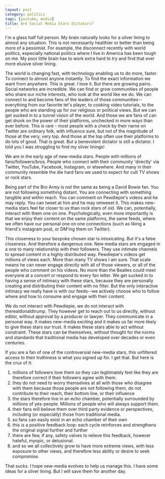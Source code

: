 ```yaml
---
layout: post
category: politics
tags: [youtube, media]
title: Are Social Media Stars Dictators?
---
```


I'm a glass half full person. My brain naturally looks for a silver lining to almost any situation. This is not necessarily healthier or better than being more of a pessimist. For example, the disconnect recently with world politics, especially national politics where I live in America has been tough on me. My poor little brain has to work extra hard to try and find that ever more elusive silver lining.

The world is changing fast, with technology enabling us to do more, faster. To connect to almost anyone instantly. To find the exact information we want from anywhere. This is great. I love it. But there are growing pains. Social networks are incredible. We can find or grow communities of people who share our niche interests, who look at the world like we do. We can connect to and become fans of the leaders of those communities--everything from our favorite let's player, to cooking video tutorials, to the people who are standing up for our religious or political views. But we can get sucked in to a tunnel vision of the world. And those we are fans of can get drunk on the power of their platforms, unchecked in more ways than ever before. This is rare - most people with a check by their name on Twitter are ordinary folk, with influence sure, but not of the magnitude of those at the very, very top. And those at the top often use their platforms to do lots of good. That is great. But a benevolent dictator is still a dictator. I told you I was struggling to find my silver linings! 

We are in the early age of new-media stars. People with millions of fans/followers/bros. People who connect with their community 'directly' via Twitter, YouTube, Facebook, Instagram, or elsewhere. And many in their community resemble the die hard fans we used to expect for cult TV shows or rock stars.

Being part of the Bro Army is not the same as being a David Bowie fan. You are not following something distant. You are connecting with something tangible and within reach. You can comment on Pewdiepie's videos and he may reply. You can tweet at him and he may retweeet it. This makes new-media stars feel far closer to us than rock stars of old. We can, potentially, interact with them one on one. Psychologically, even more importantly is that we enjoy their content on the same platforms, the same feeds, where we often have our personal one on one connections (such as liking a friend's instagram post, or DM'ing them on Twitter).

This closeness to your bespoke chosen star is intoxicating. But it's a false closeness. And therefore a dangerous one. New media stars are engaged in a one to many relationship with their followers. They use intimate channels to spread content in a highly distributed way. Pewdiepie's videos get millions of views each. More than many TV shows I am sure. That scale means he can never engage directly with all of those viewers, or all of the people who comment on his videos. No more than the Beatles could meet everyone at a concert or respond to every fan letter. We get sucked in to having a sense of intimacy with these stars, because they are personally creating and distributing their content with no filter. But the only interactive intimacy we really have is with our feeds--we actively choose who to follow where and how to consume and engage with their content. 

We do not interact with Pewdiepie, we do not interact with therealdonaldtrump. They however get to reach out to us directly, without editor, without approval by a producer or lawyer. They communicate in a personal way. It makes new-media exciting and it makes us far more likely to give these stars our trust. It makes these stars able to act without constraint. These stars can be themselves, without thought for the norms and standards that traditional media has developed over decades or even centuries.

If you are a fan of one of the controversial new-media stars, this unfiltered access to their truthiness is what you signed up for. I get that. But here is the crux of it:

1. millions of followers love them so they can legitimately feel like they are therefore correct if their followers agree with them.
2. they do not need to worry themselves at all with those who disagree with them because those people are not following them, do not contribute to their reach, their bottom line, or their influence
3. the stars therefore live in an echo chamber, potentially surrounded by millions of yes-people. Millions of people who will always support them. 
4. their fans will believe them over third party evidence or perspectives, including (or especially) those from traditional media.
5. so fans can easily exist in an echo chamber of their own
6. this is a positive feedback loop: each cycle reinforces and strengthens the original signal further and further
7. there are few, if any, safety valves to relieve this feedback, however hateful, myopic, or delusional.
8. and so we all collectively grow to have more extreme views, with less exposure to other views, and therefore less ability or desire to seek compromise.

That sucks. I hope new-media evolves to help us manage this. I have some ideas for a silver lining. But I will save them for another day.
